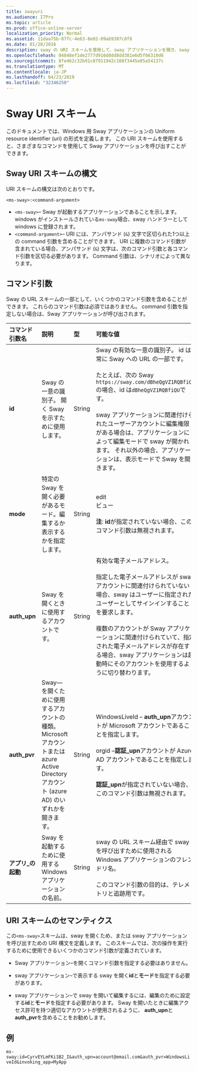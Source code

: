 ```yaml
---
title: swayuri
ms.audience: ITPro
ms.topic: article
ms.prod: office-online-server
localization_priority: Normal
ms.assetid: 11daa75b-87fc-4e63-8e02-09ab9307c8f8
ms.date: 01/28/2016
description: sway の URI スキームを使用して、sway アプリケーションを開き、sway を表示または編集します。
ms.openlocfilehash: 04848ef1de2777d916d8dd8dd381e6d5f66310d6
ms.sourcegitcommit: 8fe462c32b91c87911942c188f3445e85a54137c
ms.translationtype: MT
ms.contentlocale: ja-JP
ms.lasthandoff: 04/23/2019
ms.locfileid: "32346250"
---
```

# <a name="sway-uri-scheme"></a>Sway URI スキーム

このドキュメントでは、Windows 用 Sway アプリケーションの Uniform resource identifier (uri) の形式を定義します。 この URI スキームを使用すると、さまざまなコマンドを使用して Sway アプリケーションを呼び出すことができます。

## <a name="sway-uri-scheme-syntax"></a>Sway URI スキームの構文

URI スキームの構文は次のとおりです。

`<ms-sway>:<command-argument>`

- `<ms-sway>`&ndash; Sway が起動するアプリケーションであることを示します。 windows がインストールされている`ms-sway`場合、sway ハンドラーとして windows に登録されます。
- `<command-argument>`&ndash; URI には、アンパサンド (`&`) 文字で区切られた1つ以上の command 引数を含めることができます。 URI に複数のコマンド引数が含まれている場合、アンパサンド (`&`) 文字は、次のコマンド引数と各コマンド引数を区切る必要があります。 Command 引数は、シナリオによって異なります。 

## <a name="command-arguments"></a>コマンド引数

Sway の URL スキームの一部として、いくつかのコマンド引数を含めることができます。 これらのコマンド引数は必須ではありません。 command 引数を指定しない場合は、Sway アプリケーションが呼び出されます。

|コマンド引数名|説明|型|可能な値|必須|
|:-----|:-----|:-----|:-----|:-----|
|**id**|Sway の一意の識別子。 開く Sway を示すために使用します。|String|Sway の有効な一意の識別子。 id は常に Sway への URL の一部です。<br/><br/>たとえば、次の Sway `https://sway.com/dBheQgVZ1RQBfiQU`の場合、id は`dBheQgVZ1RQBfiQU`です。<br/><br/>sway アプリケーションに関連付けられたユーザーアカウントに編集権限がある場合は、アプリケーションによって編集モードで sway が開かれます。 それ以外の場合、アプリケーションは、表示モードで Sway を開きます。|いいえ|
|**mode**|特定の Sway を開く必要があるモード。編集するか表示するかを指定します。|String|edit<br/>ビュー<br/><br/>**注**: **id**が指定されていない場合、このコマンド引数は無視されます。|いいえ|
|**auth_upn**|Sway を開くときに使用するアカウントです。|String|有効な電子メールアドレス。<br/><br/>指定した電子メールアドレスが sway アカウントに関連付けられていない場合、sway はユーザーに指定されたユーザーとしてサインインすることを要求します。<br/><br/>複数のアカウントが Sway アプリケーションに関連付けられていて、指定された電子メールアドレスが存在する場合、sway アプリケーションは起動時にそのアカウントを使用するように切り替わります。|いいえ|
|**auth\_pvr**|Sway&mdash;を開くために使用するアカウントの種類。 Microsoft アカウントまたは azure Active Directory アカウント (azure AD) のいずれかを開きます。|String|WindowsLiveId – **auth\_upn**アカウントが Microsoft アカウントであることを指定します。<br/><br/>orgid –**認証\_upn**アカウントが Azure AD アカウントであることを指定します。<br/><br/>**認証\_upn**が指定されていない場合、このコマンド引数は無視されます。|いいえ|
|**アプリ\_の起動**|Sway を起動するために使用する Windows アプリケーションの名前。|String|sway の URL スキーム経由で sway を呼び出すために使用される Windows アプリケーションのフレンドリ名。<br/><br/>このコマンド引数の目的は、テレメトリと追跡用です。|いいえ|

## <a name="uri-scheme-semantics"></a>URI スキームのセマンティクス

この`<ms-sway>`スキームは、sway を開くため、または sway アプリケーションを呼び出すための URI 構文を定義します。 このスキームでは、次の操作を実行するために使用できるいくつかのコマンド引数が定義されています。 

- Sway アプリケーション&ndash;を開くコマンド引数を指定する必要はありません。 

- sway アプリケーション&ndash;で表示する sway を開く**id**と**モード**を指定する必要があります。 

- sway アプリケーション&ndash;で sway を開いて編集するには、編集のために設定する**id**と**モード**を指定する必要があります。 Sway を開いたときに編集アクセス許可を持つ適切なアカウントが使用されるように、 **auth\_upn**と**auth\_pvr**を含めることをお勧めします。  

## <a name="example"></a>例

`ms-sway:id=CyrvEYLmFKi1B2_I&auth_upn=account@email.com&auth_pvr=WindowsLiveId&invoking_app=MyApp` 


